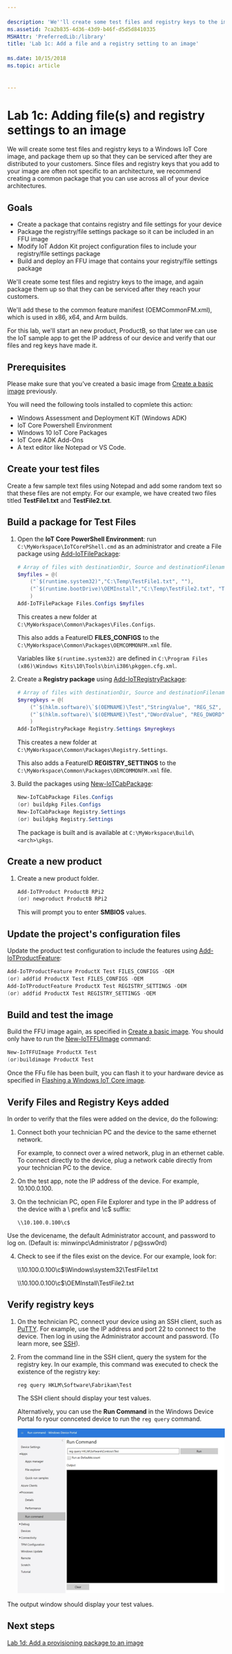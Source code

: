 ```yaml
---

description: 'We''ll create some test files and registry keys to the image, again packaging them up so that they can be serviced after they reach your customers.'
ms.assetid: 7ca2b835-4d36-43d9-b46f-d5d5d8410335
MSHAttr: 'PreferredLib:/library'
title: 'Lab 1c: Add a file and a registry setting to an image'

ms.date: 10/15/2018
ms.topic: article


---
```


# Lab 1c: Adding file(s) and registry settings to an image

We will create some test files and registry keys to a Windows IoT Core image, and package them up so that they can be serviced after they are distributed to your customers. Since files and registry keys that you add to your image are often not specific to an architecture, we recommend creating a common package that you can use across all of your device architectures.

## <span id="Goals"></span><span id="goals"></span><span id="GOALS"></span>Goals

* Create a package that contains registry and file settings for your device
* Package the registry/file settings package so it can be included in an FFU image
* Modify IoT Addon Kit project configuration files to include your registry/file settings package
* Build and deploy an FFU image that contains your registry/file settings package
 
We'll create some test files and registry keys to the image, and again package them up so that they can be serviced after they reach your customers.

We'll add these to the common feature manifest (OEMCommonFM.xml), which is used in x86, x64, and Arm builds.

For this lab, we'll start an new product, ProductB, so that later we can use the IoT sample app to get the IP address of our device and verify that our files and reg keys have made it. 

## <span id="Prerequisites"></span><span id="prerequisites"></span><span id="PREREQUISITES"></span>Prerequisites

Please make sure that you've created a basic image from [Create a basic image](./create-a-basic-image.md) previously.

You will need the following tools installed to copmlete this action:
* Windows Assessment and Deployment KiT (Windows ADK)
* IoT Core Powershell Environment
* Windows 10 IoT Core Packages
* IoT Core ADK Add-Ons
* A text editor like Notepad or VS Code.

## <span id="Create_your_test_files"></span><span id="create_your_test_files"></span><span id="CREATE_YOUR_TEST_FILES"></span>Create your test files

Create a few sample text files using Notepad and add some random text so that these files are not empty. For our example, we have created two files titled **TestFile1.txt** and **TestFile2.txt**.

## <span id="Build_a_package_for_your_test_files"></span><span id="build_a_package_for_your_test_files"></span><span id="BUILD_A_PACKAGE_FOR_YOUR_TEST_FILES"></span>Build a package for Test Files

1.  Open the **IoT Core PowerShell Environment**: run `C:\MyWorkspace\IoTCorePShell.cmd` as an administrator and create a File package using [Add-IoTFilePackage](https://github.com/ms-iot/iot-adk-addonkit/blob/master/Tools/IoTCoreImaging/Docs/Add-IoTFilePackage.md):

    ``` powershell
    # Array of files with destinationDir, Source and destinationFilename
    $myfiles = @(
        ("`$(runtime.system32)","C:\Temp\TestFile1.txt", ""),        
        ("`$(runtime.bootDrive)\OEMInstall","C:\Temp\TestFile2.txt", "TestFile2.txt")
        )
    Add-IoTFilePackage Files.Configs $myfiles
    ```

    This creates a new folder at `C:\MyWorkspace\Common\Packages\Files.Configs`.

    This also adds a FeatureID **FILES_CONFIGS** to the `C:\MyWorkspace\Common\Packages\OEMCOMMONFM.xml` file.

    Variables like `$(runtime.system32)` are defined in `C:\Program Files (x86)\Windows Kits\10\Tools\bin\i386\pkggen.cfg.xml`.

2. Create a **Registry package** using [Add-IoTRegistryPackage](https://github.com/ms-iot/iot-adk-addonkit/blob/master/Tools/IoTCoreImaging/Docs/Add-IoTRegistryPackage.md):

    ``` powershell
    # Array of files with destinationDir, Source and destinationFilename
    $myregkeys = @(
        ("`$(hklm.software)\`$(OEMNAME)\Test","StringValue", "REG_SZ", "Test string"),
        ("`$(hklm.software)\`$(OEMNAME)\Test","DWordValue", "REG_DWORD", "0x12AB34CD")
        )
    Add-IoTRegistryPackage Registry.Settings $myregkeys
    ```

    This creates a new folder at `C:\MyWorkspace\Common\Packages\Registry.Settings`.

    This also adds a FeatureID **REGISTRY_SETTINGS** to the `C:\MyWorkspace\Common\Packages\OEMCOMMONFM.xml` file.

3.  Build the packages using [New-IoTCabPackage](https://github.com/ms-iot/iot-adk-addonkit/blob/master/Tools/IoTCoreImaging/Docs/New-IoTCabPackage.md):

    ``` powershell
    New-IoTCabPackage Files.Configs
    (or) buildpkg Files.Configs
    New-IoTCabPackage Registry.Settings
    (or) buildpkg Registry.Settings
    ```

    The package is built and is available at  `C:\MyWorkspace\Build\<arch>\pkgs`.


## <span id="Create_a_new_product"></span><span id="create_a_basic_image"></span><span id="CREATE_A_BASIC_IMAGE"></span>Create a new product

1.  Create a new product folder. 

    ``` powershell
    Add-IoTProduct ProductB RPi2
    (or) newproduct ProductB RPi2
    ```
    This will prompt you to enter **SMBIOS** values.

## <span id="Update_the_project_s_configuration_files"></span><span id="update_the_project_s_configuration_files"></span><span id="UPDATE_THE_PROJECT_S_CONFIGURATION_FILES"></span>Update the project's configuration files

Update the product test configuration to include the features using [Add-IoTProductFeature](https://github.com/ms-iot/iot-adk-addonkit/blob/master/Tools/IoTCoreImaging/Docs/Add-IoTProductFeature.md):

```powershell
Add-IoTProductFeature ProductX Test FILES_CONFIGS -OEM
(or) addfid ProductX Test FILES_CONFIGS -OEM
Add-IoTProductFeature ProductX Test REGISTRY_SETTINGS -OEM
(or) addfid ProductX Test REGISTRY_SETTINGS -OEM
```

## <span id="Build_and_test_the_image"></span><span id="build_and_test_the_image"></span><span id="BUILD_AND_TEST_THE_IMAGE"></span>Build and test the image

Build the FFU image again, as specified in [Create a basic image](create-a-basic-image.md). You should only have to run the [New-IoTFFUImage](https://github.com/ms-iot/iot-adk-addonkit/blob/master/Tools/IoTCoreImaging/Docs/New-IoTFFUImage.md) command:


```powershell
New-IoTFFUImage ProductX Test
(or)buildimage ProductX Test 
```

Once the FFu file has been built, you can flash it to your hardware device as specified in [Flashing a Windows IoT Core image](./create-a-basic-image.md#flash-a-windows-iot-core-image).

## Verify Files and Registry Keys added

In order to verify that the files were added on the device, do the following:

1.  Connect both your technician PC and the device to the same ethernet network. 

    For example, to connect over a wired network, plug in an ethernet cable. To connect directly to the device, plug a network cable directly from your technician PC to the device.   

2.  On the test app, note the IP address of the device. For example, 10.100.0.100. 

3.  On the technician PC, open File Explorer and type in the IP address of the device with a \\ prefix and \c$ suffix:

    ```
    \\10.100.0.100\c$
    ```

Use the devicename, the default Administrator account, and password to log on. (Default is: minwinpc\\Administrator / p@ssw0rd)

4.  Check to see if the files exist on the device. For our example, look for:

    \\\\10.100.0.100\c$\\Windows\\system32\\TestFile1.txt

    \\\\10.100.0.100\c$\\OEMInstall\\TestFile2.txt

## Verify registry keys

1.  On the technician PC, connect your device using an SSH client, such as [PuTTY](https://the.earth.li/~sgtatham/putty/latest/x86/putty.exe). For example, use the IP address and port 22 to connect to the device. Then log in using the Administrator account and password. (To learn more, see [SSH](/windows/iot-core/connect-your-device/SSH)).

2.  From the command line in the SSH client, query the system for the registry key. In our example, this command was executed to check the existence of the registry key:

    ```
    reg query HKLM\Software\Fabrikam\Test
    ```

    The SSH client should display your test values. 
    
    Alternatively, you can use the **Run Command** in the Windows Device Portal fo ryour connceted device to run the `reg query` command.
    
    ![Run command in the Windows Device Portal](images/windowsdeviceportalruncommand.jpg)
    
The output window should display your test values.

## <span id="Next_steps"></span><span id="next_steps"></span><span id="NEXT_STEPS"></span>Next steps

[Lab 1d: Add a provisioning package to an image](add-a-provisioning-package-to-an-image.md)